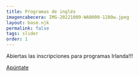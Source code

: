 ```yaml
---
title: Programas de inglés
imagencabecera: IMG-20221009-WA0000-1280w.jpeg
layout: base.njk
permalink: false
tags: slider
order: 1
---
```


Abiertas las inscripciones para programas Irlanda!!!

[Apúntate](/inscripcion/)
